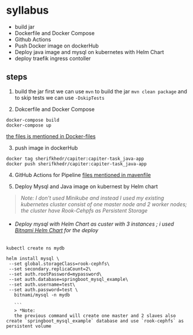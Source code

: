# syllabus
- build jar
- Dockerfile and Docker Compose
- Github Actions
- Push Docker image on dockerHub
- Deploy java image and mysql on kubernetes with Helm Chart 
- deploy traefik ingress contoller

## steps
1. build the jar 
first we can use `mvn`  to build the jar
`mvn clean package`  and to skip tests we can use `-DskipTests`

2. Dokcerfile and Docker Compose 
```
docker-compose build
docker-compose up
```
[the files is mentioned in Docker-files](Docker-files)

3. push image in dockerHub
```
docker tag sherifkhedr/capiter:capiter-task_java-app
docker push sherifkhedr/capiter:capiter-task_java-app
```
4. GitHub Actions for Pipeline
[files mentioned in mavenfile](.github/workflows)

5. Deploy Mysql and Java image on kubernest by Helm chart
> *Note: 
I don't used Minikube and instead I used my existing kubernetes cluster consist of one master node and 2 worker nodes;
 the cluster have Rook-Cehpfs as Persistent Storage*
 
 - ###### Deploy mysql with Helm Chart as custer with 3 instances ; i used [Bitnami Helm Chart](https://bitnami.com/stack/mysql/helm) for the deploy
 
 `kubectl create ns mydb`
 
 ```
 helm install mysql \
  --set global.storageClass=rook-cephfs\
  --set secondary.replicaCount=2\
  --set auth.rootPassword=mypassword\
  --set auth.database=springboot_mysql_example\
  --set auth.username=test\
  --set auth.password=test \
    bitnami/mysql -n mydb
    
    ```
    > *Note:
    the previous command will create one master and 2 slaves also create `springboot_mysql_example` database and use `rook-cephfs` as persistent volume
    
      
      
    
